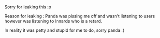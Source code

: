 Sorry for leaking this :p 

Reason for leaking : Panda was pissing me off and wasn't listening to users however was listening to Innards who is a retard.

In reality it was petty and stupid for me to do, sorry panda :(
